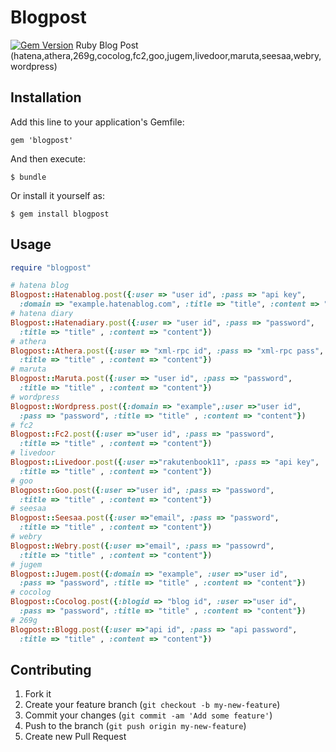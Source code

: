 # Blogpost

[![Gem Version](https://badge.fury.io/rb/blogpost.png)](http://badge.fury.io/rb/blogpost)
Ruby Blog Post (hatena,athera,269g,cocolog,fc2,goo,jugem,livedoor,maruta,seesaa,webry,wordpress)

## Installation

Add this line to your application's Gemfile:

    gem 'blogpost'

And then execute:

    $ bundle

Or install it yourself as:

    $ gem install blogpost

## Usage

```ruby
require "blogpost"

# hatena blog
Blogpost::Hatenablog.post({:user => "user id", :pass => "api key", 
  :domain => "example.hatenablog.com", :title => "title", :content => "content"})
# hatena diary
Blogpost::Hatenadiary.post({:user => "user id", :pass => "password",
  :title => "title" , :content => "content"})
# athera
Blogpost::Athera.post({:user => "xml-rpc id", :pass => "xml-rpc pass",
  :title => "title" , :content => "content"})
# maruta
Blogpost::Maruta.post({:user => "user id", :pass => "password",
  :title => "title" , :content => "content"})
# wordpress
Blogpost::Wordpress.post({:domain => "example",:user =>"user id",
  :pass => "password", :title => "title" , :content => "content"})
# fc2
Blogpost::Fc2.post({:user =>"user id", :pass => "password",
  :title => "title" , :content => "content"})
# livedoor
Blogpost::Livedoor.post({:user =>"rakutenbook11", :pass => "api key",
  :title => "title" , :content => "content"})
# goo
Blogpost::Goo.post({:user =>"user id", :pass => "password",
  :title => "title" , :content => "content"})
# seesaa
Blogpost::Seesaa.post({:user =>"email", :pass => "password",
  :title => "title" , :content => "content"})
# webry
Blogpost::Webry.post({:user =>"email", :pass => "passowrd",
  :title => "title" , :content => "content"})
# jugem
Blogpost::Jugem.post({:domain => "example", :user =>"user id",
  :pass => "password", :title => "title" , :content => "content"})
# cocolog
Blogpost::Cocolog.post({:blogid => "blog id", :user =>"user id",
  :pass => "password", :title => "title" , :content => "content"})
# 269g
Blogpost::Blogg.post({:user =>"api id", :pass => "api password",
  :title => "title" , :content => "content"})
```

## Contributing

1. Fork it
2. Create your feature branch (`git checkout -b my-new-feature`)
3. Commit your changes (`git commit -am 'Add some feature'`)
4. Push to the branch (`git push origin my-new-feature`)
5. Create new Pull Request
